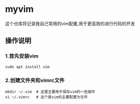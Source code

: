 # myvim
这个仓库将记录我自己常用的vim配置,用于更高效的进行代码的开发
## 操作说明
###	1.首先安装vim
```
sudo apt install vim
```
### 2.创建文件夹和vimrc文件

```
mkdir ~/.vim  # 这里主要用于保存vim的一些插件
vi ~/.vimrc   # 这个是vim的主要配置为文件

```




